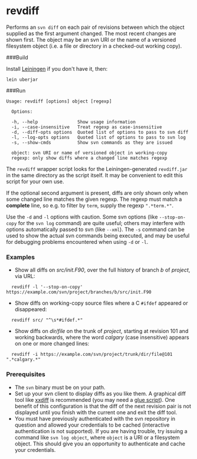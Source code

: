 revdiff
=======

Performs an `svn diff` on each pair of revisions between which the object supplied as the first argument changed. The most recent changes are shown first. The object may be an svn URI or the name of a versioned filesystem object (i.e. a file or directory in a checked-out working copy).

###Build

Install [Leiningen](http://leiningen.org/) if you don't have it, then:

`lein uberjar`

###Run

````
Usage: revdiff [options] object [regexp]

  Options:

  -h, --help               Show usage information
  -i, --case-insensitive   Treat regexp as case-insensitive
  -d, --diff-opts options  Quoted list of options to pass to svn diff
  -l, --log-opts options   Quoted list of options to pass to svn log
  -s, --show-cmds          Show svn commands as they are issued

  object: svn URI or name of versioned object in working-copy
  regexp: only show diffs where a changed line matches regexp
````

The `revdiff` wrapper script looks for the Leiningen-generated `revdiff.jar` in the same directory as the script itself. It may be convenient to edit this script for your own use.

If the optional second argument is present, diffs are only shown only when some changed line matches the given regexp. The regexp must match a **complete** line, so e.g. to filter by `term`, supply the regexp `".*term.*"`.

Use the `-d` and `-l` options with caution. Some svn options (like `--stop-on-copy` for the `svn log` command) are quite useful; others may interfere with options automatically passed to svn (like `--xml`). The `-s` command can be used to show the actual svn commands being executed, and may be useful for debugging problems encountered when using `-d` or `-l`.

### Examples

* Show all diffs on _src/init.F90_, over the full history of branch _b_ of _project_, via URL:
````
  revdiff -l '--stop-on-copy' https://example.com/svn/project/branches/b/src/init.F90
````
* Show diffs on working-copy source files where a C `#ifdef` appeared or disappeared:
````
  revdiff src/ "^\s*#ifdef.*"
````
* Show diffs on _dir/file_ on the trunk of _project_, starting at revision 101 and working backwards, where the word _calgary_ (case insensitive) appears on one or more changed lines:
````
  revdiff -i https://example.com/svn/project/trunk/dir/file@101 ".*calgary.*"
````
### Prerequisites

- The `svn` binary must be on your path.
- Set up your svn client to display diffs as you like them. A graphical diff tool like [xxdiff](http://furius.ca/xxdiff) is recommended (you may need a [glue script](http://svnbook.red-bean.com/en/1.6/svn.advanced.externaldifftools.html#svn.advanced.externaldifftools.diff)). One benefit of this configuration is that the diff of the next revision pair is not displayed until you finish with the current one and exit the diff tool.
- You must have previously authenticated with the svn repository in question and allowed your credentials to be cached (interactive authentication is not supported). If you are having trouble, try issuing a command like `svn log object`, where `object` is a URI or a filesystem object. This should give you an opportunity to authenticate and cache your credentials.
